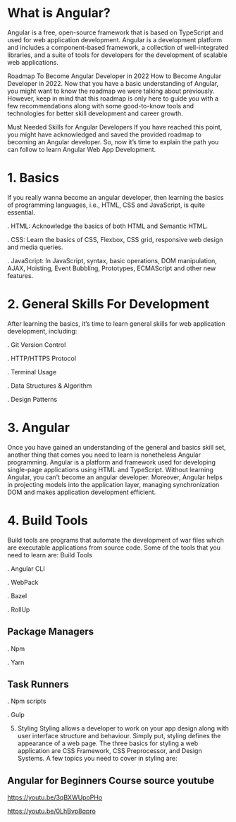 # What is Angular?
Angular is a free, open-source framework that is based on TypeScript and used for web application development. Angular is a development platform and includes a component-based framework, a collection of well-integrated libraries, and a suite of tools for developers for the development of scalable web applications.

Roadmap To Become Angular Developer in 2022
How to Become Angular Developer in 2022. Now that you have a basic understanding of Angular, you might want to know the roadmap we were talking about previously. However, keep in mind that this roadmap is only here to guide you with a few recommendations along with some good-to-know tools and technologies for better skill development and career growth.

Must Needed Skills for Angular Developers
If you have reached this point, you might have acknowledged and saved the provided roadmap to becoming an Angular developer. So, now it’s time to explain the path you can follow to learn Angular Web App Development.

# 1. Basics
If you really wanna become an angular developer, then learning the basics of programming languages, i.e., HTML, CSS and JavaScript, is quite essential.

. HTML: Acknowledge the basics of both HTML and Semantic HTML.

. CSS: Learn the basics of CSS, Flexbox, CSS grid, responsive web design and media queries.

. JavaScript: In JavaScript, syntax, basic operations, DOM manipulation, AJAX, Hoisting, Event Bubbling, Prototypes, ECMAScript and other new features.
# 2. General Skills For Development
After learning the basics, it’s time to learn general skills for web application development, including:

. Git Version Control

. HTTP/HTTPS Protocol

. Terminal Usage

. Data Structures & Algorithm

. Design Patterns

# 3. Angular
Once you have gained an understanding of the general and basics skill set, another thing that comes you need to learn is nonetheless Angular programming. Angular is a platform and framework used for developing single-page applications using HTML and TypeScript. Without learning Angular, you can’t become an angular developer. Moreover, Angular helps in projecting models into the application layer, managing synchronization DOM and makes application development efficient.

# 4. Build Tools
Build tools are programs that automate the development of war files which are executable applications from source code. Some of the tools that you need to learn are:
Build Tools

. Angular CLI

. WebPack

. Bazel

. RollUp

## Package Managers

. Npm

. Yarn

## Task Runners

. Npm scripts

. Gulp

5. Styling
Styling allows a developer to work on your app design along with user interface structure and behaviour. Simply put, styling defines the appearance of a web page. The three basics for styling a web application are CSS Framework, CSS Preprocessor, and Design Systems. A few topics you need to cover in styling are:

## Angular for Beginners Course source youtube

https://youtu.be/3qBXWUpoPHo

https://youtu.be/0LhBvp8qpro
